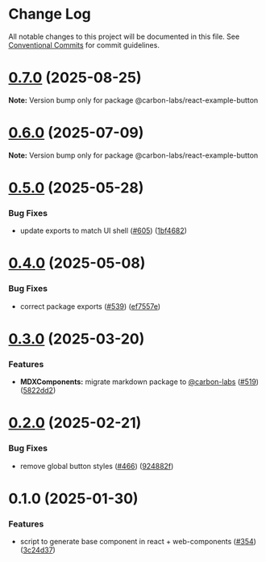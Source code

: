 # Change Log

All notable changes to this project will be documented in this file.
See [Conventional Commits](https://conventionalcommits.org) for commit guidelines.

# [0.7.0](https://github.com/carbon-design-system/carbon-labs/compare/@carbon-labs/react-example-button@0.6.0...@carbon-labs/react-example-button@0.7.0) (2025-08-25)

**Note:** Version bump only for package @carbon-labs/react-example-button





# [0.6.0](https://github.com/carbon-design-system/carbon-labs/compare/@carbon-labs/react-example-button@0.5.0...@carbon-labs/react-example-button@0.6.0) (2025-07-09)

**Note:** Version bump only for package @carbon-labs/react-example-button





# [0.5.0](https://github.com/carbon-design-system/carbon-labs/compare/@carbon-labs/react-example-button@0.4.0...@carbon-labs/react-example-button@0.5.0) (2025-05-28)


### Bug Fixes

* update exports to match UI shell ([#605](https://github.com/carbon-design-system/carbon-labs/issues/605)) ([1bf4682](https://github.com/carbon-design-system/carbon-labs/commit/1bf46822620b44cc1ad9ce58913bf26e9c3a2ca1))





# [0.4.0](https://github.com/carbon-design-system/carbon-labs/compare/@carbon-labs/react-example-button@0.3.0...@carbon-labs/react-example-button@0.4.0) (2025-05-08)


### Bug Fixes

* correct package exports ([#539](https://github.com/carbon-design-system/carbon-labs/issues/539)) ([ef7557e](https://github.com/carbon-design-system/carbon-labs/commit/ef7557e10c1385a6bdc60d32361ce7ba2dad263c))





# [0.3.0](https://github.com/carbon-design-system/carbon-labs/compare/@carbon-labs/react-example-button@0.2.0...@carbon-labs/react-example-button@0.3.0) (2025-03-20)


### Features

* **MDXComponents:** migrate markdown package to [@carbon-labs](https://github.com/carbon-labs) ([#519](https://github.com/carbon-design-system/carbon-labs/issues/519)) ([5822dd2](https://github.com/carbon-design-system/carbon-labs/commit/5822dd2878a18773f0ea6c463a2b5e13df5c6d60))





# [0.2.0](https://github.com/carbon-design-system/carbon-labs/compare/@carbon-labs/react-example-button@0.1.0...@carbon-labs/react-example-button@0.2.0) (2025-02-21)


### Bug Fixes

* remove global button styles ([#466](https://github.com/carbon-design-system/carbon-labs/issues/466)) ([924882f](https://github.com/carbon-design-system/carbon-labs/commit/924882f531b3e45c37c627c0e71ad2ef8f355b12))





# 0.1.0 (2025-01-30)


### Features

* script to generate base component in react + web-components ([#354](https://github.com/carbon-design-system/carbon-labs/issues/354)) ([3c24d37](https://github.com/carbon-design-system/carbon-labs/commit/3c24d375f2b8773f7c4dd704197ae6267d919685))
